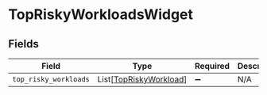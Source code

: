 # TopRiskyWorkloadsWidget


## Fields

| Field                                                             | Type                                                              | Required                                                          | Description                                                       |
| ----------------------------------------------------------------- | ----------------------------------------------------------------- | ----------------------------------------------------------------- | ----------------------------------------------------------------- |
| `top_risky_workloads`                                             | List[[TopRiskyWorkload](../../models/shared/topriskyworkload.md)] | :heavy_minus_sign:                                                | N/A                                                               |